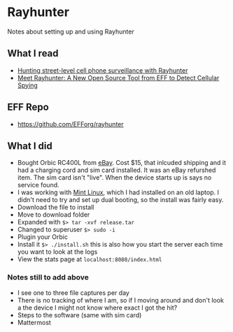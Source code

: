 # Rayhunter
Notes about setting up and using Rayhunter

## What I read
- [Hunting street-level cell phone surveillance with Rayhunter](https://micahflee.com/hunting-street-level-cell-phone-surveillance-with-rayhunter/)
- [Meet Rayhunter: A New Open Source Tool from EFF to Detect Cellular Spying](https://www.eff.org/deeplinks/2025/03/meet-rayhunter-new-open-source-tool-eff-detect-cellular-spying)

## EFF Repo
- https://github.com/EFForg/rayhunter

## What I did
- Bought Orbic RC400L from [eBay](https://www.ebay.com/sch/i.html?_nkw=Orbic+RC400L).  Cost $15, that inlcuded shipping and it had a charging cord and sim card installed.  It was an eBay refurshed item.  The sim card isn't "live".  When the device starts up is says no service found.
- I was working with [Mint Linux](https://www.linuxmint.com/edition.php?id=319), which I had installed on an old laptop.  I didn't need to try and set up dual booting, so the install was fairly easy.
- Download the file to install
- Move to download folder
- Expanded with `$> tar -xvf release.tar`
- Changed to superuser `$> sudo -i`
- Plugin your Orbic
- Install it `$> ./install.sh` this is also how you start the server each time you want to look at the logs
- View the stats page at `localhost:8080/index.html`

### Notes still to add above
- I see one to three file captures per day
- There is no tracking of where I am, so if I moving around and don't look a the device I might not know where exact I got the hit?
- Steps to the software (same with sim card)
- Mattermost 

